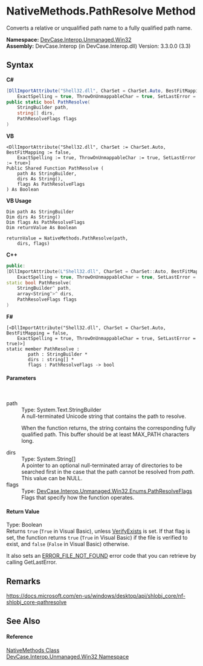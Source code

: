 # NativeMethods.PathResolve Method 
 

Converts a relative or unqualified path name to a fully qualified path name.

**Namespace:**&nbsp;<a href="N_DevCase_Interop_Unmanaged_Win32">DevCase.Interop.Unmanaged.Win32</a><br />**Assembly:**&nbsp;DevCase.Interop (in DevCase.Interop.dll) Version: 3.3.0.0 (3.3)

## Syntax

**C#**<br />
``` C#
[DllImportAttribute("Shell32.dll", CharSet = CharSet.Auto, BestFitMapping = false, 
	ExactSpelling = true, ThrowOnUnmappableChar = true, SetLastError = true)]
public static bool PathResolve(
	StringBuilder path,
	string[] dirs,
	PathResolveFlags flags
)
```

**VB**<br />
``` VB
<DllImportAttribute("Shell32.dll", CharSet := CharSet.Auto, BestFitMapping := false, 
	ExactSpelling := true, ThrowOnUnmappableChar := true, SetLastError := true>]
Public Shared Function PathResolve ( 
	path As StringBuilder,
	dirs As String(),
	flags As PathResolveFlags
) As Boolean
```

**VB Usage**<br />
``` VB Usage
Dim path As StringBuilder
Dim dirs As String()
Dim flags As PathResolveFlags
Dim returnValue As Boolean

returnValue = NativeMethods.PathResolve(path, 
	dirs, flags)
```

**C++**<br />
``` C++
public:
[DllImportAttribute(L"Shell32.dll", CharSet = CharSet::Auto, BestFitMapping = false, 
	ExactSpelling = true, ThrowOnUnmappableChar = true, SetLastError = true)]
static bool PathResolve(
	StringBuilder^ path, 
	array<String^>^ dirs, 
	PathResolveFlags flags
)
```

**F#**<br />
``` F#
[<DllImportAttribute("Shell32.dll", CharSet = CharSet.Auto, BestFitMapping = false, 
	ExactSpelling = true, ThrowOnUnmappableChar = true, SetLastError = true)>]
static member PathResolve : 
        path : StringBuilder * 
        dirs : string[] * 
        flags : PathResolveFlags -> bool 

```


#### Parameters
&nbsp;<dl><dt>path</dt><dd>Type: System.Text.StringBuilder<br />A null-terminated Unicode string that contains the path to resolve. 

 When the function returns, the string contains the corresponding fully qualified path. This buffer should be at least MAX_PATH characters long.</dd><dt>dirs</dt><dd>Type: System.String[]<br />A pointer to an optional null-terminated array of directories to be searched first in the case that the path cannot be resolved from *path*. This value can be NULL.</dd><dt>flags</dt><dd>Type: <a href="T_DevCase_Interop_Unmanaged_Win32_Enums_PathResolveFlags">DevCase.Interop.Unmanaged.Win32.Enums.PathResolveFlags</a><br />Flags that specify how the function operates.</dd></dl>

#### Return Value
Type: Boolean<br />Returns `true` (`True` in Visual Basic), unless <a href="T_DevCase_Interop_Unmanaged_Win32_Enums_PathResolveFlags">VerifyExists</a> is set. If that flag is set, the function returns `true` (`True` in Visual Basic) if the file is verified to exist, and `false` (`False` in Visual Basic) otherwise. 

 It also sets an <a href="T_DevCase_Interop_Unmanaged_Win32_Enums_Win32ErrorCode">ERROR_FILE_NOT_FOUND</a> error code that you can retrieve by calling GetLastError.

## Remarks
<a href="https://docs.microsoft.com/en-us/windows/desktop/api/shlobj_core/nf-shlobj_core-pathresolve" target="_blank">https://docs.microsoft.com/en-us/windows/desktop/api/shlobj_core/nf-shlobj_core-pathresolve</a>

## See Also


#### Reference
<a href="T_DevCase_Interop_Unmanaged_Win32_NativeMethods">NativeMethods Class</a><br /><a href="N_DevCase_Interop_Unmanaged_Win32">DevCase.Interop.Unmanaged.Win32 Namespace</a><br />